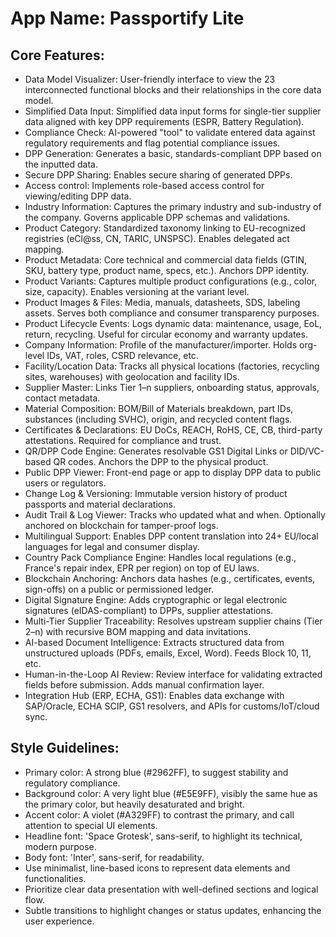 # **App Name**: Passportify Lite

## Core Features:

- Data Model Visualizer: User-friendly interface to view the 23 interconnected functional blocks and their relationships in the core data model.
- Simplified Data Input: Simplified data input forms for single-tier supplier data aligned with key DPP requirements (ESPR, Battery Regulation).
- Compliance Check: AI-powered "tool" to validate entered data against regulatory requirements and flag potential compliance issues.
- DPP Generation: Generates a basic, standards-compliant DPP based on the inputted data.
- Secure DPP Sharing: Enables secure sharing of generated DPPs.
- Access control: Implements role-based access control for viewing/editing DPP data.
- Industry Information: Captures the primary industry and sub-industry of the company. Governs applicable DPP schemas and validations.
- Product Category: Standardized taxonomy linking to EU-recognized registries (eCl@ss, CN, TARIC, UNSPSC). Enables delegated act mapping.
- Product Metadata: Core technical and commercial data fields (GTIN, SKU, battery type, product name, specs, etc.). Anchors DPP identity.
- Product Variants: Captures multiple product configurations (e.g., color, size, capacity). Enables versioning at the variant level.
- Product Images & Files: Media, manuals, datasheets, SDS, labeling assets. Serves both compliance and consumer transparency purposes.
- Product Lifecycle Events: Logs dynamic data: maintenance, usage, EoL, return, recycling. Useful for circular economy and warranty updates.
- Company Information: Profile of the manufacturer/importer. Holds org-level IDs, VAT, roles, CSRD relevance, etc.
- Facility/Location Data: Tracks all physical locations (factories, recycling sites, warehouses) with geolocation and facility IDs.
- Supplier Master: Links Tier 1–n suppliers, onboarding status, approvals, contact metadata.
- Material Composition: BOM/Bill of Materials breakdown, part IDs, substances (including SVHC), origin, and recycled content flags.
- Certificates & Declarations: EU DoCs, REACH, RoHS, CE, CB, third-party attestations. Required for compliance and trust.
- QR/DPP Code Engine: Generates resolvable GS1 Digital Links or DID/VC-based QR codes. Anchors the DPP to the physical product.
- Public DPP Viewer: Front-end page or app to display DPP data to public users or regulators.
- Change Log & Versioning: Immutable version history of product passports and material declarations.
- Audit Trail & Log Viewer: Tracks who updated what and when. Optionally anchored on blockchain for tamper-proof logs.
- Multilingual Support: Enables DPP content translation into 24+ EU/local languages for legal and consumer display.
- Country Pack Compliance Engine: Handles local regulations (e.g., France's repair index, EPR per region) on top of EU laws.
- Blockchain Anchoring: Anchors data hashes (e.g., certificates, events, sign-offs) on a public or permissioned ledger.
- Digital Signature Engine: Adds cryptographic or legal electronic signatures (eIDAS-compliant) to DPPs, supplier attestations.
- Multi-Tier Supplier Traceability: Resolves upstream supplier chains (Tier 2–n) with recursive BOM mapping and data invitations.
- AI-based Document Intelligence: Extracts structured data from unstructured uploads (PDFs, emails, Excel, Word). Feeds Block 10, 11, etc.
- Human-in-the-Loop AI Review: Review interface for validating extracted fields before submission. Adds manual confirmation layer.
- Integration Hub (ERP, ECHA, GS1): Enables data exchange with SAP/Oracle, ECHA SCIP, GS1 resolvers, and APIs for customs/IoT/cloud sync.

## Style Guidelines:

- Primary color: A strong blue (#2962FF), to suggest stability and regulatory compliance.
- Background color: A very light blue (#E5E9FF), visibly the same hue as the primary color, but heavily desaturated and bright.
- Accent color: A violet (#A329FF) to contrast the primary, and call attention to special UI elements.
- Headline font: 'Space Grotesk', sans-serif, to highlight its technical, modern purpose.
- Body font: 'Inter', sans-serif, for readability.
- Use minimalist, line-based icons to represent data elements and functionalities.
- Prioritize clear data presentation with well-defined sections and logical flow.
- Subtle transitions to highlight changes or status updates, enhancing the user experience.
